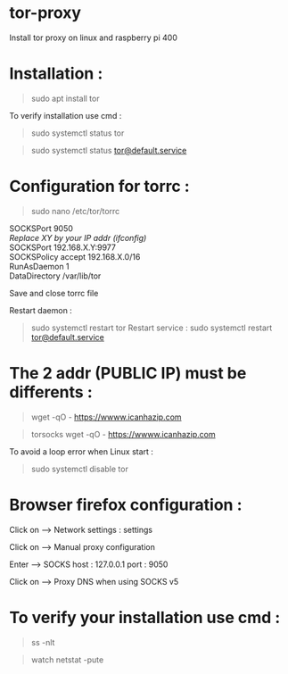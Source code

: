 # tor-proxy

Install tor proxy on linux and raspberry pi 400

# Installation :
>sudo apt install tor

To verify installation use cmd :
>sudo systemctl status tor

>sudo systemctl status tor@default.service

# Configuration for torrc :
>sudo nano /etc/tor/torrc

SOCKSPort 9050 \
*Replace XY by your IP addr (ifconfig)* \
SOCKSPort 192.168.X.Y:9977 \
SOCKSPolicy accept 192.168.X.0/16 \
RunAsDaemon 1 \
DataDirectory /var/lib/tor 

Save and close torrc file

Restart daemon :
>sudo systemctl restart tor
Restart service :
>sudo systemctl restart tor@default.service

# The 2 addr (PUBLIC IP) must be differents :

>wget -qO - https://wwww.icanhazip.com

>torsocks wget -qO - https://wwww.icanhazip.com

To avoid a loop error when Linux start :
>sudo systemctl disable tor

# Browser firefox configuration :

Click on --> Network settings : settings

Click on --> Manual proxy configuration

Enter --> SOCKS host : 127.0.0.1  port : 9050

Click on --> Proxy DNS when using SOCKS v5

# To verify your installation use cmd :
>ss -nlt

>watch netstat -pute

